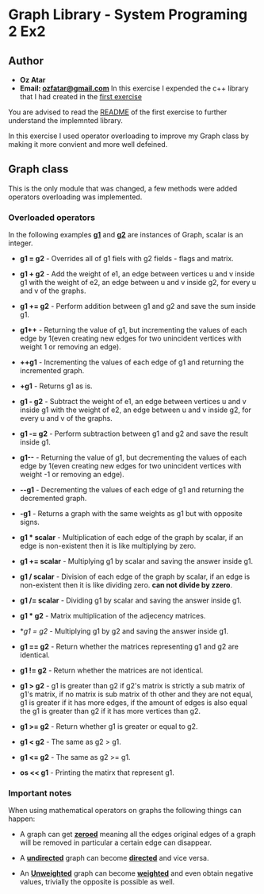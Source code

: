 # Graph Library - System Programing 2 Ex2
## Author
+ **Oz Atar**
+ **Email: ozfatar@gmail.com**
In this exercise I expended the c++ library that I had created in the [first exercise](https://github.com/LILOZI/SystemPrograming2_Ex1)

You are advised to read the [README](https://github.com/LILOZI/SystemPrograming2_Ex1/blob/main/README.md) of the first exercise to further understand the implemnted library.

In this exercise I used operator overloading to improve my Graph class by making it more convient and more well defeined.

## Graph class 
This is the only module that was changed, a few methods were added operators overloading was implemented.

### Overloaded operators
In the following examples **<ins>g1</ins>** and **<ins>g2</ins>** are instances of Graph, scalar is an integer.

+ **g1 = g2** - Overrides all of g1 fiels with g2 fields - flags and matrix.  

+ **g1 + g2** - Add the weight of e1, an edge between vertices u and v inside g1 with the weight of e2, an edge between u and v inside g2, for every u and v of the graphs.

+ **g1 += g2** - Perform addition between g1 and g2 and save the sum inside g1.

+ **g1++** - Returning the value of g1, but incrementing the values of each edge by 1(even creating new edges for two unincident vertices with weight 1 or removing an edge).

+ **++g1** - Incrementing the values of each edge of g1 and returning the incremented graph.

+ **+g1** - Returns g1 as is.

+ **g1 - g2** - Subtract the weight of e1, an edge between vertices u and v inside g1 with the weight of e2, an edge between u and v inside g2, for every u and v of the graphs.

+ **g1 -= g2** - Perform subtraction between g1 and g2 and save the result inside g1.

+ **g1--** - Returning the value of g1, but decrementing the values of each edge by 1(even creating new edges for two unincident vertices with weight -1 or removing an edge).

+ **--g1** - Decrementing the values of each edge of g1 and returning the decremented graph.

+ **-g1** - Returns a graph with the same weights as g1 but with opposite signs.

+ **g1 * scalar** - Multiplication of each edge of the graph by scalar, if an edge is non-existent then it is like multiplying by zero.

+ **g1 += scalar** - Multiplying g1 by scalar and saving the answer inside g1.

+ **g1 / scalar** - Division of each edge of the graph by scalar, if an edge is non-existent then it is like dividing zero. **can not divide by zzero**.

+ **g1 /= scalar** - Dividing g1 by scalar and saving the answer inside g1.

+ **g1 * g2** - Matrix multiplication of the adjecency matrices.

+ **g1 *= g2** - Multiplying g1 by g2 and saving the answer inside g1.

+ **g1 == g2** - Return whether the matrices representing g1 and g2 are identical. 

+ **g1 != g2** - Return whether the matrices are not identical.

+ **g1 > g2** - g1 is greater than g2 if g2's matrix is strictly a sub matrix of g1's matrix, if no matrix is sub matrix of th other and they are not equal, g1 is greater if it has more edges, if the amount of edges is also equal the g1 is greater than g2 if it has more vertices than g2.

+ **g1 >= g2** - Return whether g1 is greater or equal to g2.

+ **g1 < g2** - The same as g2 > g1.

+ **g1 <= g2** - The same as g2 >= g1.

+ **os << g1** - Printing the matirx that represent g1.

### Important notes
When using mathematical operators on graphs the following things can happen:

+ A graph can get **<ins>zeroed</ins>** meaning all the edges original edges of a graph will be removed in particular a certain edge can disappear.

+ A **<ins>undirected</ins>** graph can become **<ins>directed</ins>** and vice versa.

+ An **<ins>Unweighted</ins>** graph can become **<ins>weighted</ins>**  and even obtain negative values, trivially the opposite is possible as well.
